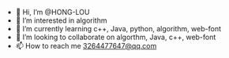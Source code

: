 - 👋 Hi, I’m @HONG-LOU
- 👀 I’m interested in algorithm
- 🌱 I’m currently learning c++, Java, python, algorithm, web-font
- 💞️ I’m looking to collaborate on algorthm, Java, c++, web-font
- 📫 How to reach me 3264477647@qq.com

<!---
HONG-LOU/HONG-LOU is a ✨ special ✨ repository because its `README.md` (this file) appears on your GitHub profile.
You can click the Preview link to take a look at your changes.
--->
